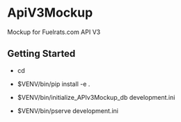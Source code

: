 # ApiV3Mockup
Mockup for Fuelrats.com API V3

Getting Started
---------------

- cd <directory containing this file>

- $VENV/bin/pip install -e .

- $VENV/bin/initialize_APIv3Mockup_db development.ini

- $VENV/bin/pserve development.ini
